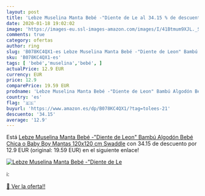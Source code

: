 ```yaml
---
layout: post
title: 'Lebze Muselina Manta Bebé -"Diente de Le al 34.15 % de descuento'
date: 2020-01-18 19:02:02
image: 'https://images-eu.ssl-images-amazon.com/images/I/41Btmum9XJL._SL200_.jpg'
comments: true
category: ofertas
author: ring
slug: 'B078KC4QX1-es Lebze Muselina Manta Bebé -"Diente de Leon" Bambú Algodón...'
sku: 'B078KC4QX1-es'
tags: [ 'bebé','muselina','bebé', ]
actualPrice: 12.9 EUR
currency: EUR
price: 12.9
comparePrice: 19.59 EUR
prodname: 'Lebze Muselina Manta Bebé -"Diente de Leon" Bambú Algodón Bebé Chica o Baby Boy Mantas 120x120 cm Swaddle'
country: 'es'
flag: '🇪🇸'
buyurl: 'https://www.amazon.es/dp/B078KC4QX1/?tag=tolees-21'
descuento: '34.15'
average: '12.9'
---
```


Está [Lebze Muselina Manta Bebé -"Diente de Leon" Bambú Algodón Bebé Chica o Baby Boy Mantas 120x120 cm Swaddle](https://www.amazon.es/dp/B078KC4QX1/?tag=tolees-21) con 34.15 de descuento por 12.9 EUR (original: 19.59 EUR) en el siguiente enlace!

[![Lebze Muselina Manta Bebé -"Diente de Le](https://images-eu.ssl-images-amazon.com/images/I/41Btmum9XJL._SL200_.jpg)](https://www.amazon.es/dp/B078KC4QX1/?tag=tolees-21)

ℹ️:


[🛒 Ver la oferta!!](https://www.amazon.es/dp/B078KC4QX1/?tag=tolees-21)

